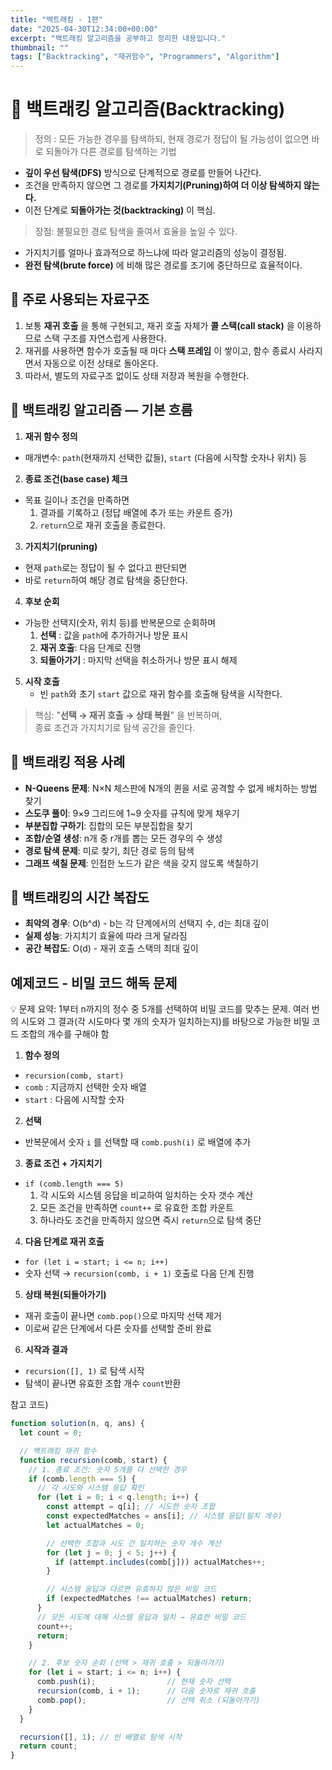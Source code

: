 ```yaml
---
title: "백트래킹 - 1편"
date: "2025-04-30T12:34:00+00:00"
excerpt: "백트래킹 알고리즘을 공부하고 정리한 내용입니다."
thumbnail: ""
tags: ["Backtracking", "재귀함수", "Programmers", "Algorithm"]
---
```



# 📙 백트래킹 알고리즘(Backtracking)

> 정의 : 모든 가능한 경우를 탐색하되, 현재 경로가 정답이 될 가능성이 없으면 바로 되돌아가 다른 경로를 탐색하는 기법
- **깊이 우선 탐색(DFS)** 방식으로 단계적으로 경로를 만들어 나간다.
- 조건을 만족하지 않으면 그 경로를 **가지치기(Pruning)하여 더 이상 탐색하지 않는다.**
- 이전 단계로 **되돌아가는 것(backtracking)** 이 핵심.

>장점: 불필요한 경로 탐색을 줄여서 효율을 높일 수 있다.
- 가지치기를 얼마나 효과적으로 하느냐에 따라 알고리즘의 성능이 결정됨.
- **완전 탐색(brute force)** 에 비해 많은 경로를 조기에 중단하므로 효율적이다.

## 📗 주로 사용되는 자료구조

1. 보통 **재귀 호출** 을 통해 구현되고, 재귀 호출 자체가 **콜 스택(call stack)** 을 이용하므로 스택 구조를 자연스럽게 사용한다.
2. 재귀를 사용하면 함수가 호출될 때 마다 **스택 프레임** 이 쌓이고, 함수 종료시 사라지면서 자동으로 이전 상태로 돌아온다.
3. 따라서, 별도의 자료구조 없이도 상태 저장과 복원을 수행한다.

## 📙 백트래킹 알고리즘 ― 기본 흐름

1. **재귀 함수 정의**  
- 매개변수: `path`(현재까지 선택한 값들), `start` (다음에 시작할 숫자나 위치) 등

2. **종료 조건(base case) 체크**  
- 목표 길이나 조건을 만족하면  
  1. 결과를 기록하고 (정답 배열에 추가 또는 카운트 증가)  
  2. `return`으로 재귀 호출을 종료한다.

3. **가지치기(pruning)**  
- 현재 `path`로는 정답이 될 수 없다고 판단되면  
- 바로 `return`하여 해당 경로 탐색을 중단한다.

4. **후보 순회**
- 가능한 선택지(숫자, 위치 등)를 반복문으로 순회하며  
  1. **선택**  : 값을 `path`에 추가하거나 방문 표시  
  2. **재귀 호출**: 다음 단계로 진행  
  3. **되돌아가기** : 마지막 선택을 취소하거나 방문 표시 해제

5. **시작 호출**  
   - 빈 `path`와 초기 `start` 값으로 재귀 함수를 호출해 탐색을 시작한다.


> 핵심: "**선택 → 재귀 호출 → 상태 복원**" 을 반복하며,  
>     종료 조건과 가지치기로 탐색 공간을 줄인다.

## 📘 백트래킹 적용 사례

- **N-Queens 문제**: N×N 체스판에 N개의 퀸을 서로 공격할 수 없게 배치하는 방법 찾기
- **스도쿠 풀이**: 9×9 그리드에 1~9 숫자를 규칙에 맞게 채우기
- **부분집합 구하기**: 집합의 모든 부분집합을 찾기
- **조합/순열 생성**: n개 중 r개를 뽑는 모든 경우의 수 생성
- **경로 탐색 문제**: 미로 찾기, 최단 경로 등의 탐색
- **그래프 색칠 문제**: 인접한 노드가 같은 색을 갖지 않도록 색칠하기

## 📙 백트래킹의 시간 복잡도

- **최악의 경우**: O(b^d) - b는 각 단계에서의 선택지 수, d는 최대 깊이
- **실제 성능**: 가지치기 효율에 따라 크게 달라짐
- **공간 복잡도**: O(d) - 재귀 호출 스택의 최대 깊이

## 예제코드 - 비밀 코드 해독 문제

💡 문제 요약: 1부터 n까지의 정수 중 5개를 선택하여 비밀 코드를 맞추는 문제. 여러 번의 시도와 그 결과(각 시도마다 몇 개의 숫자가 일치하는지)를 바탕으로 가능한 비밀 코드 조합의 개수를 구해야 함

1. **함수 정의**  
- `recursion(comb, start)`  
- `comb` : 지금까지 선택한 숫자 배열  
- `start` : 다음에 시작할 숫자

2. **선택**  
- 반복문에서 숫자 `i` 를 선택할 때 `comb.push(i)` 로 배열에 추가

3. **종료 조건 + 가지치기**  
- `if (comb.length === 5)`  
  1. 각 시도와 시스템 응답을 비교하여 일치하는 숫자 갯수 계산 
  2. 모든 조건을 만족하면 `count++` 로 유효한 조합 카운트  
  3. 하나라도 조건을 만족하지 않으면 즉시 `return`으로 탐색 중단

4. **다음 단계로 재귀 호출**  
  - `for (let i = start; i <= n; i++)`  
  - 숫자 선택 → `recursion(comb, i + 1)` 호출로 다음 단계 진행

5. **상태 복원(되돌아가기)**  
  - 재귀 호출이 끝나면 `comb.pop()`으로 마지막 선택 제거  
  - 이로써 같은 단계에서 다른 숫자를 선택할 준비 완료

6. **시작과 결과**  
  - `recursion([], 1)` 로 탐색 시작  
  - 탐색이 끝나면 유효한 조합 개수 `count`반환


참고 코드)

```javascript
function solution(n, q, ans) {
  let count = 0;

  // 백트래킹 재귀 함수
  function recursion(comb, start) {
    // 1. 종료 조건: 숫자 5개를 다 선택한 경우
    if (comb.length === 5) {
      // 각 시도와 시스템 응답 확인
      for (let i = 0; i < q.length; i++) {
        const attempt = q[i]; // 시도한 숫자 조합
        const expectedMatches = ans[i]; // 시스템 응답(일치 개수)
        let actualMatches = 0;

        // 선택한 조합과 시도 간 일치하는 숫자 개수 계산
        for (let j = 0; j < 5; j++) {
          if (attempt.includes(comb[j])) actualMatches++;
        }

        // 시스템 응답과 다르면 유효하지 않은 비밀 코드
        if (expectedMatches !== actualMatches) return;
      }
      // 모든 시도에 대해 시스템 응답과 일치 → 유효한 비밀 코드
      count++;
      return;
    }

    // 2. 후보 숫자 순회 (선택 > 재귀 호출 > 되돌아가기)
    for (let i = start; i <= n; i++) {
      comb.push(i);                // 현재 숫자 선택
      recursion(comb, i + 1);      // 다음 숫자로 재귀 호출
      comb.pop();                  // 선택 취소 (되돌아가기)
    }
  }

  recursion([], 1); // 빈 배열로 탐색 시작
  return count;
}
```